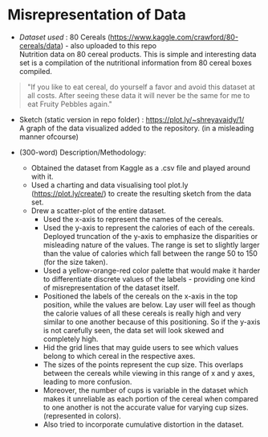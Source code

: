 # Misrepresentation of Data

* *Dataset used* : 
80 Cereals (https://www.kaggle.com/crawford/80-cereals/data) - also uploaded to this repo <br>
Nutrition data on 80 cereal products. This is simple and interesting data set is a compilation of the nutritional information from 80 cereal boxes compiled. <br>
> "If you like to eat cereal, do yourself a favor and avoid this dataset at all costs. After seeing these data it will never be the same for me to eat Fruity Pebbles again."


* Sketch (static version in repo folder) : https://plot.ly/~shreyavaidy/1/  
A graph of the data visualized added to the repository. (in a misleading manner ofcourse)



* (300-word) Description/Methodology:
  - Obtained the dataset from Kaggle as a .csv file and played around with it. 
  - Used a charting and data visualising tool plot.ly (https://plot.ly/create/) to create the resulting sketch from the data set.
  - Drew a scatter-plot of the entire dataset.
      * Used the x-axis to represent the names of the cereals.
      * Used the y-axis to represent the calories of each of the cereals. Deployed truncation of the y-axis to emphasize the disparities or misleading nature of the values. The range is set to slightly larger than the value of calories which fall between the range 50 to 150 (for the size taken). 
      * Used a yellow-orange-red color palette that would make it harder to differentiate discrete values of the labels - providing one kind of misrepresentation of the dataset itself.
      * Positioned the labels of the cereals on the x-axis in the top position, while the values are below. Lay user will feel as though the calorie values of all these cereals is really high and very similar to one another because of this positioning. So if the y-axis is not carefully seen, the data set will look skewed and completely high. 
      * Hid the grid lines that may guide users to see which values belong to which cereal in the respective axes. 
      * The sizes of the points represent the cup size. This overlaps between the cereals while viewing in this range of x and y axes, leading to more confusion.
      * Moreover, the number of cups is variable in the dataset which makes it unreliable as each portion of the cereal when compared to one another is not the accurate value for varying cup sizes. (represented in colors).
      * Also tried to incorporate cumulative distortion in the dataset.
      
